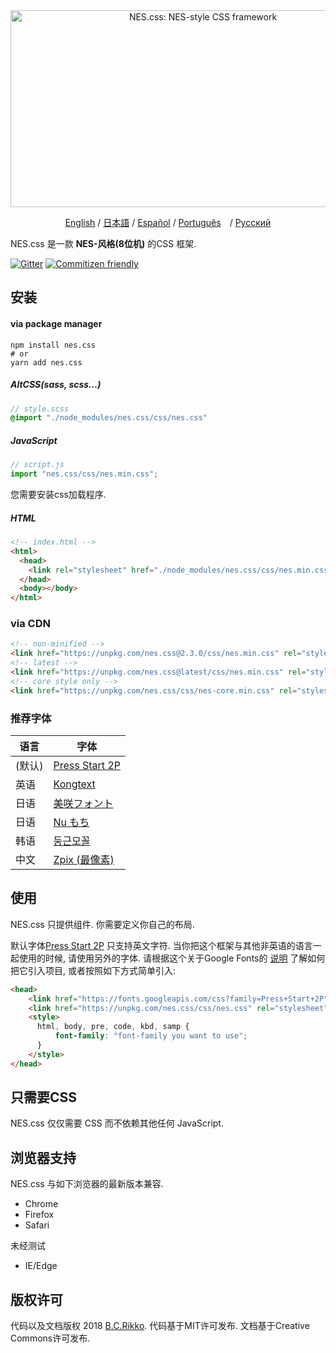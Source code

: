 <div align="center">
  <a href="https://nostalgic-css.github.io/NES.css/" target="_blank"><img src="https://user-images.githubusercontent.com/5305599/49061716-da649680-f254-11e8-9a89-d95a7407ec6a.png" alt="NES.css: NES-style  CSS framework" style="max-width:100%;" width="600" height="315"></a>

  <a href="/README.md">English</a> / <a href="README-jp.md">日本語</a> / <a href="README-es.md">Español</a> / <a href="README-pt-BR.md">Português</a>　/ <a href=".github/README-ru.md">Русский</a>
</div>

NES.css 是一款 **NES-风格(8位机)** 的CSS 框架.

[![Gitter][gitter-badge]][gitter] [![Commitizen friendly](https://img.shields.io/badge/commitizen-friendly-brightgreen.svg)](http://commitizen.github.io/cz-cli/)

## 安装

#### via package manager

```shell
npm install nes.css
# or
yarn add nes.css
```

##### AltCSS(sass, scss...)

```scss
// style.scss
@import "./node_modules/nes.css/css/nes.css"
```

##### JavaScript

```js
// script.js
import "nes.css/css/nes.min.css";
```
您需要安装css加载程序.

##### HTML
```html
<!-- index.html -->
<html>
  <head>
    <link rel="stylesheet" href="./node_modules/nes.css/css/nes.min.css">
  </head>
  <body></body>
</html>
```

### via CDN

```html
<!-- non-minified -->
<link href="https://unpkg.com/nes.css@2.3.0/css/nes.min.css" rel="stylesheet" />
<!-- latest -->
<link href="https://unpkg.com/nes.css@latest/css/nes.min.css" rel="stylesheet" />
<!-- core style only -->
<link href="https://unpkg.com/nes.css/css/nes-core.min.css" rel="stylesheet" />
```

### 推荐字体

| 语言   | 字体                                                               |
| ------ | ------------------------------------------------------------------ |
| (默认) | [Press Start 2P](https://fonts.google.com/specimen/Press+Start+2P) |
| 英语   | [Kongtext](https://www.dafont.com/kongtext.font)                   |
| 日语   | [美咲フォント](http://littlelimit.net/misaki.htm)                  |
| 日语   | [Nu もち](http://kokagem.sakura.ne.jp/font/mochi/)                 |
| 韩语   | [둥근모꼴](http://cactus.tistory.com/193)                              |
| 中文   | [Zpix (最像素)](https://github.com/SolidZORO/zpix-pixel-font)      |


## 使用

NES.css 只提供组件. 你需要定义你自己的布局.

默认字体[Press Start 2P](https://fonts.google.com/specimen/Press+Start+2P?selection.family=Press+Start+2P) 只支持英文字符. 当你把这个框架与其他非英语的语言一起使用的时候, 请使用另外的字体. 请根据这个关于Google Fonts的 [说明](https://developers.google.com/fonts/docs/getting_started) 了解如何把它引入项目, 或者按照如下方式简单引入:

```html
<head>
    <link href="https://fonts.googleapis.com/css?family=Press+Start+2P" rel="stylesheet">
    <link href="https://unpkg.com/nes.css/css/nes.css" rel="stylesheet" />
    <style>
      html, body, pre, code, kbd, samp {
          font-family: "font-family you want to use";
      }
    </style>
</head>
```

## 只需要CSS

NES.css 仅仅需要 CSS 而不依赖其他任何 JavaScript.


## 浏览器支持

NES.css 与如下浏览器的最新版本兼容.
* Chrome
* Firefox
* Safari

未经测试
* IE/Edge


## 版权许可

代码以及文档版权 2018 [B.C.Rikko](https://github.com/BcRikko). 代码基于MIT许可发布. 文档基于Creative Commons许可发布.




[gitter]: https://gitter.im/nostalgic-css/Lobby
[gitter-badge]: https://img.shields.io/gitter/room/nostalgic-css/Lobby.svg

